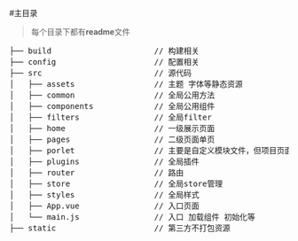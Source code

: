 #主目录
> 每个目录下都有**readme**文件

<pre>
├── build                      // 构建相关  
├── config                     // 配置相关
├── src                        // 源代码
│   ├── assets                 // 主题 字体等静态资源
│   ├── common                 // 全局公用方法
│   ├── components             // 全局公用组件
│   ├── filters                // 全局filter
│   ├── home                   // 一级展示页面
│   ├── pages                  // 二级页面单页
│   ├── porlet                 // 主要是自定义模块文件，但项目页面也有引用的
│   ├── plugins                // 全局插件
│   ├── router                 // 路由
│   ├── store                  // 全局store管理
│   ├── styles                 // 全局样式
│   ├── App.vue                // 入口页面
│   └── main.js                // 入口 加载组件 初始化等
├── static                     // 第三方不打包资源
</pre>
